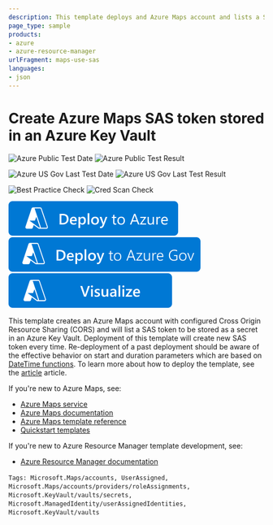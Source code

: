 ```yaml
---
description: This template deploys and Azure Maps account and lists a Sas token based on the provided User Assigned identity to be stored in an Azure Key Vault secret.
page_type: sample
products:
- azure
- azure-resource-manager
urlFragment: maps-use-sas
languages:
- json
---
```

# Create Azure Maps SAS token stored in an Azure Key Vault

![Azure Public Test Date](https://azurequickstartsservice.blob.core.windows.net/badges/quickstarts/microsoft.maps/maps-use-sas/PublicLastTestDate.svg)
![Azure Public Test Result](https://azurequickstartsservice.blob.core.windows.net/badges/quickstarts/microsoft.maps/maps-use-sas/PublicDeployment.svg)

![Azure US Gov Last Test Date](https://azurequickstartsservice.blob.core.windows.net/badges/quickstarts/microsoft.maps/maps-use-sas/FairfaxLastTestDate.svg)
![Azure US Gov Last Test Result](https://azurequickstartsservice.blob.core.windows.net/badges/quickstarts/microsoft.maps/maps-use-sas/FairfaxDeployment.svg)

![Best Practice Check](https://azurequickstartsservice.blob.core.windows.net/badges/quickstarts/microsoft.maps/maps-use-sas/BestPracticeResult.svg)
![Cred Scan Check](https://azurequickstartsservice.blob.core.windows.net/badges/quickstarts/microsoft.maps/maps-use-sas/CredScanResult.svg)

[![Deploy To Azure](https://raw.githubusercontent.com/Azure/azure-quickstart-templates/master/1-CONTRIBUTION-GUIDE/images/deploytoazure.svg?sanitize=true)](https://portal.azure.com/#create/Microsoft.Template/uri/https%3A%2F%2Fraw.githubusercontent.com%2FAzure%2Fazure-quickstart-templates%2Fmaster%2Fquickstarts%2Fmicrosoft.maps%2Fmaps-use-sas%2Fazuredeploy.json)
[![Deploy To Azure US Gov](https://raw.githubusercontent.com/Azure/azure-quickstart-templates/master/1-CONTRIBUTION-GUIDE/images/deploytoazuregov.svg?sanitize=true)](https://portal.azure.us/#create/Microsoft.Template/uri/https%3A%2F%2Fraw.githubusercontent.com%2FAzure%2Fazure-quickstart-templates%2Fmaster%2Fquickstarts%2Fmicrosoft.maps%2Fmaps-use-sas%2Fazuredeploy.json)
[![Visualize](https://raw.githubusercontent.com/Azure/azure-quickstart-templates/master/1-CONTRIBUTION-GUIDE/images/visualizebutton.svg?sanitize=true)](http://armviz.io/#/?load=https%3A%2F%2Fraw.githubusercontent.com%2FAzure%2Fazure-quickstart-templates%2Fmaster%2Fquickstarts%2Fmicrosoft.maps%2Fmaps-use-sas%2Fazuredeploy.json)

This template creates an Azure Maps account with configured Cross Origin Resource Sharing (CORS) and will list a SAS token to be stored as a secret in an Azure Key Vault. Deployment of this template will create new SAS token every time. Re-deployment of a past deployment should be aware of the effective behavior on start and duration parameters which are based on [DateTime functions](https://learn.microsoft.com/azure/azure-resource-manager/templates/template-functions-date). To learn more about how to deploy the template, see the [article](https://learn.microsoft.com/azure/azure-maps/how-to-create-template) article.

If you're new to Azure Maps, see:

- [Azure Maps service](https://azure.microsoft.com/services/azure-maps/)
- [Azure Maps documentation](https://learn.microsoft.com/azure/azure-maps/)
- [Azure Maps template reference](https://learn.microsoft.com/azure/templates/microsoft.maps/accounts)
- [Quickstart templates](https://azure.microsoft.com/resources/templates/?resourceType=Microsoft.Maps)

If you're new to Azure Resource Manager template development, see:

- [Azure Resource Manager documentation](https://learn.microsoft.com/azure/azure-resource-manager/)

`Tags: Microsoft.Maps/accounts, UserAssigned, Microsoft.Maps/accounts/providers/roleAssignments, Microsoft.KeyVault/vaults/secrets, Microsoft.ManagedIdentity/userAssignedIdentities, Microsoft.KeyVault/vaults`
